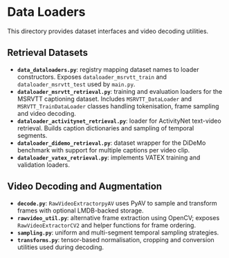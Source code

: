 # Data Loaders

This directory provides dataset interfaces and video decoding utilities.

## Retrieval Datasets
- **`data_dataloaders.py`**: registry mapping dataset names to loader constructors. Exposes `dataloader_msrvtt_train` and `dataloader_msrvtt_test` used by `main.py`.
- **`dataloader_msrvtt_retrieval.py`**: training and evaluation loaders for the MSRVTT captioning dataset. Includes `MSRVTT_DataLoader` and `MSRVTT_TrainDataLoader` classes handling tokenisation, frame sampling and video decoding.
- **`dataloader_activitynet_retrieval.py`**: loader for ActivityNet text-video retrieval. Builds caption dictionaries and sampling of temporal segments.
- **`dataloader_didemo_retrieval.py`**: dataset wrapper for the DiDeMo benchmark with support for multiple captions per video clip.
- **`dataloader_vatex_retrieval.py`**: implements VATEX training and validation loaders.

## Video Decoding and Augmentation
- **`decode.py`**: `RawVideoExtractorpyAV` uses PyAV to sample and transform frames with optional LMDB-backed storage.
- **`rawvideo_util.py`**: alternative frame extraction using OpenCV; exposes `RawVideoExtractorCV2` and helper functions for frame ordering.
- **`sampling.py`**: uniform and multi-segment temporal sampling strategies.
- **`transforms.py`**: tensor-based normalisation, cropping and conversion utilities used during decoding.
